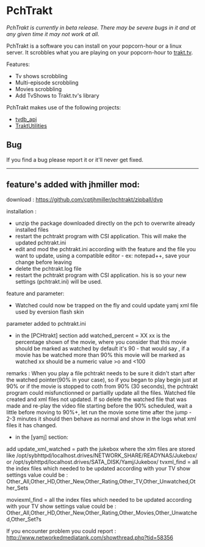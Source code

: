PchTrakt
=====

*PchTrakt is currently in beta release. There may be severe bugs in it and at any given time it may not work at all.*

PchTrakt is a software you can install on your popcorn-hour or a linux server. It scrobbles what you are playing on your popcorn-hour to [trakt.tv][trakt].


Features:

* Tv shows scrobbling
* Multi-episode scrobbling
* Movies scrobbling
* Add TvShows to Trakt.tv's library

PchTrakt makes use of the following projects:

* [tvdb_api][tvdb_api]
* [TraktUtilities][TraktUtilities]

## Bug

If you find a bug please report it or it'll never get fixed.


[trakt]: http://www.trakt.tv
[tvdb_api]: http://github.com/dbr/tvdb_api
[TraktUtilities]: https://github.com/Manromen/script.TraktUtilities



----------------------------------
feature's added with jhmiller mod:
---------------------------------- 


download : https://github.com/cptjhmiller/pchtrakt/zipball/dvp
 
installation : 
- unzip the package downloaded directly on the pch to overwrite already installed files 
- restart the pchtrakt program with CSI application. This will make the updated pchtrakt.ini
- edit and mod the pchtrakt.ini according with the feature and the file you want to update, using a compatible editor - ex: notepad++, save your change before leaving
- delete the pchtrakt.log file 
- restart the pchtrakt program with CSI application. his is so your new settings (pchtrakt.ini) will be used.
 
feature and parameter:
- Watched could now be trapped on the fly and could update yamj xml file used by eversion flash skin
 
parameter added to pchtrakt.ini
- in the [PCHtrakt] section 
add watched_percent = XX 
xx is the percentage shown of the movie, where you consider that this movie should be marked as watched 
by default it's 90 - that would say , if a movie has be watched more than 90% this movie will be marked as watched 
xx should be a numeric value >o and <100
 
remarks : When you play a file pchtrakt needs to be sure it didn't start after the watched pointer(90% in your case), so if you began to play begin just at 90% 
or if the movie is stopped to coth from 90% (30 seconds), the pchtrakt program could misfunctionned or partiallly update all the files. 
Watched file created and xml files not updated. 
If so delete the watched file that was made and re-play the video file starting before the 90% scheduled, wait a little before moving to 90%+, 
let run the movie some time after the jump - 2-3 minutes it should then behave as normal and show in the logs what xml files it has changed.
 

- in the [yamj] section: 

add update_xml_watched = path the jukebox where the xlm files are stored 
like /opt/sybhttpd/localhost.drives/NETWORK_SHARE/READYNAS/Jukebox/ or /opt/sybhttpd/localhost.drives/SATA_DISK/Yamj/Jukebox/
tvxml_find = all the index files which needed to be updated according with your TV show settings 
value could be : Other_All,Other_HD,Other_New,Other_Rating,Other_TV,Other_Unwatched,Other_Sets
 
moviexml_find = all the index files which needed to be updated according with your TV show settings 
value could be : Other_All,Other_HD,Other_New,Other_Rating,Other_Movies,Other_Unwatched,Other_Set?s
 
If you encounter problem you could report : http://www.networkedmediatank.com/showthread.php?tid=58356
